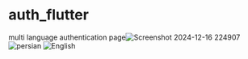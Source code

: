 # auth_flutter
multi language authentication page![Screenshot 2024-12-16 224907](https://github.com/user-attachments/assets/af020698-4015-48ce-8e84-86b505e07bb8)
![persian](https://github.com/user-attachments/assets/e3e62244-bdf9-46c0-8269-c79e136f0228)
![English](https://github.com/user-attachments/assets/ac56f33b-d4ce-4692-9ffe-bb3f79a6b6f1)
